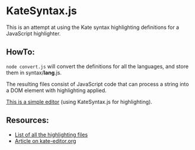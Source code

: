 # KateSyntax.js
This is an attempt at using the Kate syntax highlighting definitions for a JavaScript highlighter.
## HowTo:
`node convert.js` will convert the definitions for all the languages, and store them in syntax/**lang**.js.

The resulting files consist of JavaScript code that can process a string into a DOM element with highlighting applied.

[This is a simple editor](http://jsfiddle.net/yBwAx/) (using KateSyntax.js for highlighting).
## Resources:
* [List of all the highlighting files](http://kate-editor.org/syntax/update-3.7.xml)
* [Article on kate-editor.org](http://kate-editor.org/2005/03/24/writing-a-syntax-highlighting-file/)
